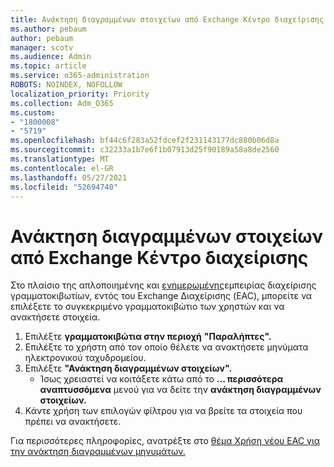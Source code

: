 ```yaml
---
title: Ανάκτηση διαγραμμένων στοιχείων από Exchange Κέντρο διαχείρισης
ms.author: pebaum
author: pebaum
manager: scotv
ms.audience: Admin
ms.topic: article
ms.service: o365-administration
ROBOTS: NOINDEX, NOFOLLOW
localization_priority: Priority
ms.collection: Adm_O365
ms.custom:
- "1800008"
- "5719"
ms.openlocfilehash: bf44c6f283a52fdcef2f231143177dc880b06d8a
ms.sourcegitcommit: c32233a1b7e6f1b07913d25f90189a58a8de2560
ms.translationtype: MT
ms.contentlocale: el-GR
ms.lasthandoff: 05/27/2021
ms.locfileid: "52694740"
---
```

# <a name="recover-deleted-items-from-exchange-admin-center"></a>Ανάκτηση διαγραμμένων στοιχείων από Exchange Κέντρο διαχείρισης

Στο πλαίσιο της απλοποιημένης και [ενημερωμένης](https://admin.exchange.microsoft.com/#/mailboxes)εμπειρίας διαχείρισης γραμματοκιβωτίων, εντός του Exchange Διαχείρισης (EAC), μπορείτε να επιλέξετε το συγκεκριμένο γραμματοκιβώτιο των χρηστών και να ανακτήσετε στοιχεία.

1. Επιλέξτε **γραμματοκιβώτια στην περιοχή** **"Παραλήπτες".**
2. Επιλέξτε το χρήστη από τον οποίο θέλετε να ανακτήσετε μηνύματα ηλεκτρονικού ταχυδρομείου.
3. Επιλέξτε **"Ανάκτηση διαγραμμένων στοιχείων".**
    - Ίσως χρειαστεί να κοιτάξετε κάτω από το **... περισσότερα αναπτυσσόμενα** μενού για να δείτε την **ανάκτηση διαγραμμένων στοιχείων.**
4. Κάντε χρήση των επιλογών φίλτρου για να βρείτε τα στοιχεία που πρέπει να ανακτήσετε.

Για περισσότερες πληροφορίες, ανατρέξτε στο [θέμα Χρήση νέου EAC για την ανάκτηση διαγραμμένων μηνυμάτων.](/exchange/recipients-in-exchange-online/manage-user-mailboxes/recover-deleted-messages#use-new-eac-for-recovering-deleted-messages)
